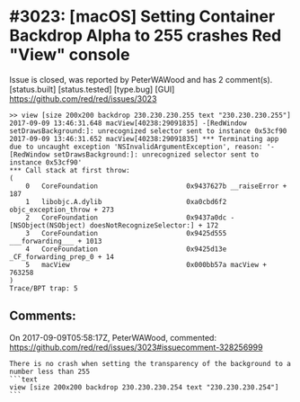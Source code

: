 
#3023: [macOS] Setting Container Backdrop Alpha to 255 crashes Red "View" console
================================================================================
Issue is closed, was reported by PeterWAWood and has 2 comment(s).
[status.built] [status.tested] [type.bug] [GUI]
<https://github.com/red/red/issues/3023>

```text
>> view [size 200x200 backdrop 230.230.230.255 text "230.230.230.255"]
2017-09-09 13:46:31.648 macView[40238:29091835] -[RedWindow setDrawsBackground:]: unrecognized selector sent to instance 0x53cf90
2017-09-09 13:46:31.652 macView[40238:29091835] *** Terminating app due to uncaught exception 'NSInvalidArgumentException', reason: '-[RedWindow setDrawsBackground:]: unrecognized selector sent to instance 0x53cf90'
*** Call stack at first throw:
(
	0   CoreFoundation                      0x9437627b __raiseError + 187
	1   libobjc.A.dylib                     0xa0cbd6f2 objc_exception_throw + 273
	2   CoreFoundation                      0x9437a0dc -[NSObject(NSObject) doesNotRecognizeSelector:] + 172
	3   CoreFoundation                      0x9425d555 ___forwarding___ + 1013
	4   CoreFoundation                      0x9425d13e _CF_forwarding_prep_0 + 14
	5   macView                             0x000bb57a macView + 763258
)
Trace/BPT trap: 5
```


Comments:
--------------------------------------------------------------------------------

On 2017-09-09T05:58:17Z, PeterWAWood, commented:
<https://github.com/red/red/issues/3023#issuecomment-328256999>

    There is no crash when setting the transparency of the background to a number less than 255
    ```text
    view [size 200x200 backdrop 230.230.230.254 text "230.230.230.254"]
    ```

